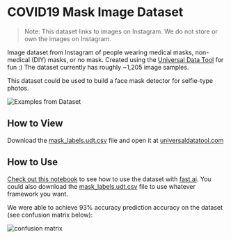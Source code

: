 # COVID19 Mask Image Dataset

> Note: This dataset links to images on Instagram. We do not store or own the images on Instagram.

Image dataset from Instagram of people wearing medical masks, non-medical (DIY) masks, or no mask. Created using the [Universal Data Tool](https://github.com/UniversalDataTool/universal-data-tool) for fun :) The dataset currently has roughly ~1,205 image samples.

This dataset could be used to build a face mask detector for selfie-type photos.

![Examples from Dataset](https://user-images.githubusercontent.com/1910070/78955958-da161580-7aae-11ea-9eb0-4d8bd9070a3e.png)

## How to View

Download the [mask_labels.udt.csv](https://github.com/UniversalDataTool/coronavirus-mask-image-dataset/blob/master/mask_labels.udt.csv) file and open it at [universaldatatool.com](https://universaldatatool.com)

## How to Use

[Check out this notebook](https://github.com/UniversalDataTool/coronavirus-mask-image-dataset/blob/master/FastAI%20Classification%20Model.ipynb) to see how to use the dataset with [fast.ai](https://fast.ai). You could also download the [mask_labels.udt.csv](https://github.com/UniversalDataTool/coronavirus-mask-image-dataset/blob/master/mask_labels.udt.csv) file to use whatever framework you want.

We were able to achieve 93% accuracy prediction accuracy on the dataset (see confusion matrix below):

![confusion matrix](https://user-images.githubusercontent.com/1910070/78955623-c8803e00-7aad-11ea-898e-d167a7e42ed0.png)

